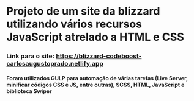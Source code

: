 # Projeto de um site da blizzard utilizando vários recursos JavaScript atrelado a HTML e CSS #
### Link para o site: https://blizzard-codeboost-carlosaugustoprado.netlify.app ###

#### Foram utilizados GULP para automação de várias tarefas (Live Server, minificar códigos CSS e JS, entre outras), SCSS, HTML, JavaScript e biblioteca Swiper ####